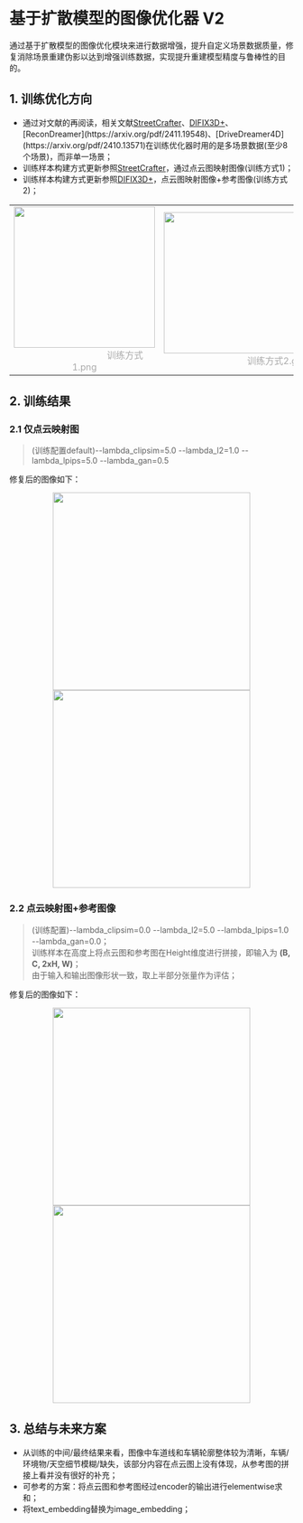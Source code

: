 # 基于扩散模型的图像优化器 V2
通过基于扩散模型的图像优化模块来进行数据增强，提升自定义场景数据质量，修复消除场景重建伪影以达到增强训练数据，实现提升重建模型精度与鲁棒性的目的。

## 1. 训练优化方向
- 通过对文献的再阅读，相关文献[StreetCrafter](https://arxiv.org/abs/2412.13188)、[DIFIX3D+](https://arxiv.org/pdf/2503.01774?)、[ReconDreamer](https://arxiv.org/pdf/2411.19548)、[DriveDreamer4D](https://arxiv.org/pdf/2410.13571)在训练优化器时用的是多场景数据(至少8个场景)，而非单一场景；
- 训练样本构建方式更新参照[StreetCrafter](https://arxiv.org/abs/2412.13188)，通过点云图映射图像(训练方式1)；
- 训练样本构建方式更新参照[DIFIX3D+](https://arxiv.org/pdf/2503.01774?)，点云图映射图像+参考图像(训练方式2)；

<table rules="none" align="center">
  <tr>
    <td> 
      <center>
        <img src="https://github.com/user-attachments/assets/71f4672b-6dae-43bc-ba60-ff633032bf11" height="250px">
        <br/>
        <font color="AAAAAA">&emsp;&emsp;&emsp;&emsp;&emsp;&emsp;&emsp;&emsp;&emsp;训练方式1.png</font>
      </center>
    </td>
    <td>
      <center>
        <img src="https://github.com/user-attachments/assets/bd060d71-5596-429f-b16b-a73a4d5cd9bb" height="250px">
        <br/>
        <font color="AAAAAA">&emsp;&emsp;&emsp;&emsp;&emsp;&emsp;&emsp;&emsp;&emsp;训练方式2.gif</font>
      </center>
    </td>
  </tr>
</table>

## 2. 训练结果
### 2.1 仅点云映射图

> (训练配置default)--lambda_clipsim=5.0 --lambda_l2=1.0 --lambda_lpips=5.0 --lambda_gan=0.5

修复后的图像如下：

<div align=center>
<img src="https://github.com/user-attachments/assets/63d41bd9-3363-43a5-8350-1bb6440faac9" width="350px">
<img src="https://github.com/user-attachments/assets/db914ce1-57ce-4062-907a-e9cecaad5590" width="350px">
</div>

### 2.2 点云映射图+参考图像

> (训练配置)--lambda_clipsim=0.0 --lambda_l2=5.0 --lambda_lpips=1.0 --lambda_gan=0.0；   
> 训练样本在高度上将点云图和参考图在Height维度进行拼接，即输入为 **(B, C, 2xH, W)**；   
> 由于输入和输出图像形状一致，取上半部分张量作为评估；

修复后的图像如下：

<div align=center>
<img src="https://github.com/user-attachments/assets/36814cb7-2035-42ab-8147-c3c7e9b632ff" width="350px">
<img src="https://github.com/user-attachments/assets/9d727f17-696d-45f7-9557-7b438679d756" width="350px">
</div>


## 3. 总结与未来方案

- 从训练的中间/最终结果来看，图像中车道线和车辆轮廓整体较为清晰，车辆/环境物/天空细节模糊/缺失，该部分内容在点云图上没有体现，从参考图的拼接上看并没有很好的补充；
- 可参考的方案：将点云图和参考图经过encoder的输出进行elementwise求和；
- 将text_embedding替换为image_embedding；
